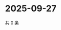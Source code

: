 # 2025-09-27

共 0 条

<!-- BEGIN ZHIHUQUESTIONS -->
<!-- 最后更新时间 Sat Sep 27 2025 07:10:27 GMT+0800 (China Standard Time) -->

<!-- END ZHIHUQUESTIONS -->
